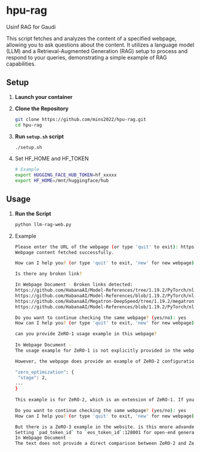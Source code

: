# hpu-rag
Usinf RAG for Gaudi

This script fetches and analyzes the content of a specified webpage, allowing you to ask questions about the content. It utilizes a language model (LLM) and a Retrieval-Augmented Generation (RAG) setup to process and respond to your queries, demonstrating a simple example of RAG capabilities.

## Setup

1. **Launch your container**

2. **Clone the Repository**

   ```bash
   git clone https://github.com/mins2022/hpu-rag.git
   cd hpu-rag

2. **Run `setup.sh` script** 

   ```bash
   ./setup.sh

3. Set HF_HOME and HF_TOKEN

   ```bash
   # Example 
   export HUGGING_FACE_HUB_TOKEN=hf_xxxxx
   export HF_HOME=/mnt/huggingface/hub

## Usage

1. **Run the Script**

   ```bash
   python llm-rag-web.py

2. Example
   ```bash
   Please enter the URL of the webpage (or type 'quit' to exit): https://docs.habana.ai/en/latest/PyTorch/DeepSpeed/DeepSpeed_User_Guide/DeepSpeed_User_Guide.html#installing-deepspeed-library
   Webpage content fetched successfully.

   How can I help you? (or type 'quit' to exit, 'new' for new webpage)

   Is there any broken link?
   
   In Webpage Document - Broken links detected:
   https://github.com/HabanaAI/Model-References/tree/1.19.2/PyTorch/nlp/DeepSpeedExamples/deepspeed-bert
   https://github.com/HabanaAI/Model-References/blob/1.19.2/PyTorch/nlp/DeepSpeedExamples/deepspeed-bert/modeling.py
   https://github.com/HabanaAI/Megatron-DeepSpeed/tree/1.19.2/megatron/model/gpt_model.py
   https://github.com/HabanaAI/Model-References/blob/1.19.2/PyTorch/nlp/DeepSpeedExamples/deepspeed-bert/run_pretraining.py
   
   Do you want to continue checking the same webpage? (yes/no): yes
   How can I help you? (or type 'quit' to exit, 'new' for new webpage)

   can you provide ZeRO-1 usage example in this webpage?
  
   In Webpage Document -  
   The usage example for ZeRO-1 is not explicitly provided in the webpage. However, it mentions that ZeRO-1 is a configuration that partitions the optimizer states across the ranks so that each process updates its own partition. For further details, refer to Using ZeRO section.
   
   However, the webpage does provide an example of ZeRO-2 configuration, which is a more advanced version of ZeRO-1. Here is the example:
   
   "zero_optimization": {
    "stage": 2,
   ...
   }
 
   This example is for ZeRO-2, which is an extension of ZeRO-1. If you want to use ZeRO-1, you would need to set the "stage" parameter to 1 instead of 2. However, the webpage does not provide a specific example for ZeRO-1.

   Do you want to continue checking the same webpage? (yes/no): yes
   How can I help you? (or type 'quit' to exit, 'new' for new webpage) 

   But there is a ZeRO-3 example in the website. is this mnore advanded version than ZeRO-2?
   Setting `pad_token_id` to `eos_token_id`:128001 for open-end generation.
   In Webpage Document -  
   The text does not provide a direct comparison between ZeRO-2 and ZeRO-3. However, it does mention that ZeRO-3 is a more advanced version that automatically collects and partitions the model state during the forward and backward passes, which is not mentioned for ZeRO-2. Additionally, ZeRO-3 is recommended to use only optimizers that have been tested with DeepSpeed ZeRO, which may imply that ZeRO-3 is a more complex and advanced configuration. Therefore, it can be inferred that ZeRO-3 is likely a more advanced version than ZeRO-2.